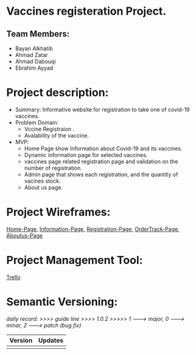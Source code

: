 # Vaccines registeration Project.

## Team Members:
- Bayan Alkhatib
- Ahmad Zatar
- Ahmad Dabouqi
- Ebrahim Ayyad

# Project description:
- Summary: Informative website for registration to take one of covid-19 vaccines.
- Problem Domain: 
    - Vccine Registraion .
    - Avalability of the vaccine. 
- MVP:
    - Home Page show Information about Covid-19 and its vaccines.
    - Dynamic information page for selected vaccines.
    - vaccines page related registration page and validation on the number of registration.
    - Admin page that shows each registration, and the quantity of vacines stock.
    - About us page.

# Project Wireframes:
[Home-Page](./img/wireframes/HomepageWireFrame.png), [Information-Page](./img/wireframes/informationPageWireFrame.png), 
[Registration-Page](./img/wireframes/RegistrationWireFrame.png), 
[OrderTrack-Page](./img/wireframes/OrderTrackingPage.png), 
[Aboutus-Page](./img/wireframes/AboutUsPage.png)

# Project Management Tool:
[Trello](https://trello.com/b/Ew3YAWV3/vaccines-registration-plan)
# Semantic Versioning:
*daily record: >>>> guide line >>>> 1.0.2 >>>>> 1 ---> major, 0 ---> minar, 2 ---> patch (bug fix)*

|Version|Updates|
|----|---|
|||
